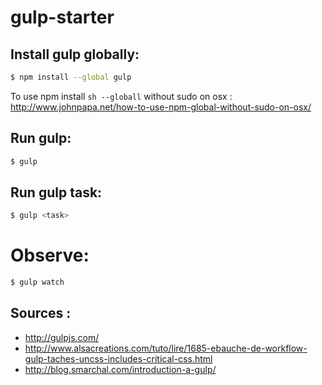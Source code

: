 # gulp-starter

## Install gulp globally:
```sh
$ npm install --global gulp
```

To use npm install ```sh --globall``` without sudo on osx : http://www.johnpapa.net/how-to-use-npm-global-without-sudo-on-osx/

## Run gulp:
```sh
$ gulp
```

## Run gulp task:
```sh
$ gulp <task>
```

# Observe:
```sh
$ gulp watch
```

## Sources :
* http://gulpjs.com/
* http://www.alsacreations.com/tuto/lire/1685-ebauche-de-workflow-gulp-taches-uncss-includes-critical-css.html
* http://blog.smarchal.com/introduction-a-gulp/
